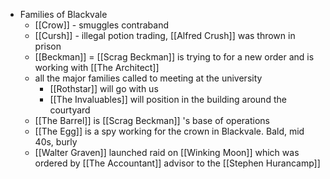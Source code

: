 - Families of Blackvale
    - [[Crow]]  - smuggles contraband
    - [[Cursh]]  - illegal potion trading, [[Alfred Crush]]  was thrown in prison
    - [[Beckman]] = [[Scrag Beckman]]  is trying to for a new order and is working with [[The Architect]] 
    - all the major families called to meeting at the university
        - [[Rothstar]]  will go with us
        - [[The Invaluables]]  will position in the building around the courtyard
    - [[The Barrel]]  is [[Scrag Beckman]] 's base of operations
    - [[The Egg]]  is a spy working for the crown in Blackvale. Bald, mid 40s, burly
    - [[Walter Graven]]  launched raid on [[Winking Moon]] which was ordered by [[The Accountant]]  advisor to the [[Stephen Hurancamp]] 
